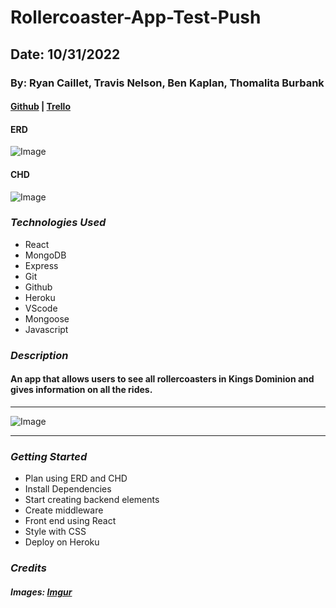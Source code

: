 # Rollercoaster-App-Test-Push

## Date: 10/31/2022

### By: Ryan Caillet, Travis Nelson, Ben Kaplan, Thomalita Burbank

#### [Github](https://github.com/rycaillet/Rollercoaster-App) | [Trello](https://trello.com/b/YPpBaatX/rollercoaster-tycoons)

#### ERD

![Image](https://trello.com/1/cards/635fd6b4f7afec02b119b1fe/attachments/635fd6b4f7afec02b119b218/previews/635fd6b5f7afec02b119b224/download/Rollercoaster_ERD.drawio.png)

#### CHD

![Image](https://trello.com/1/cards/635fd6b253643e035d7d5c15/attachments/635fd6b253643e035d7d5c54/previews/635fd6b353643e035d7d5d05/download/Rollercoaster_CHD.drawio.png)

### **_Technologies Used_**

- React
- MongoDB
- Express
- Git
- Github
- Heroku
- VScode
- Mongoose
- Javascript

### **_Description_**

#### An app that allows users to see all rollercoasters in Kings Dominion and gives information on all the rides.

---

![Image](https://i.imgur.com/wFlhXzk.jpeg)

---

### **_Getting Started_**

- Plan using ERD and CHD
- Install Dependencies
- Start creating backend elements
- Create middleware
- Front end using React
- Style with CSS
- Deploy on Heroku

### **_Credits_**

##### Images: [Imgur](https://imgur.com/)

